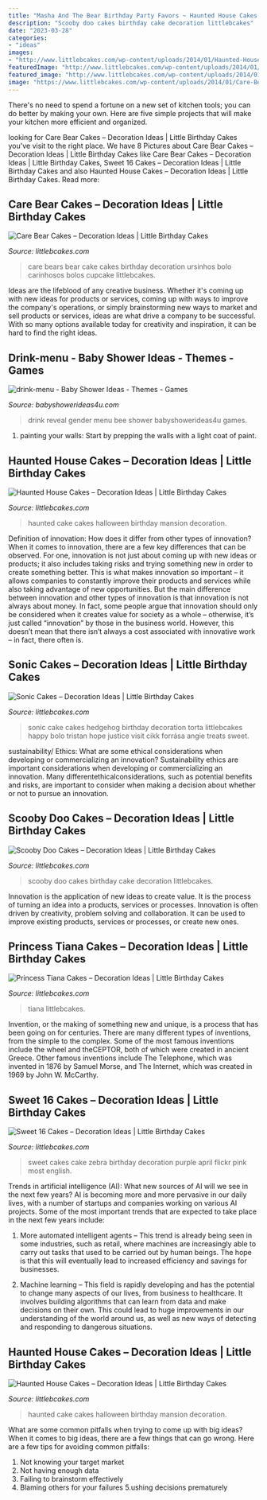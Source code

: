 ```yaml
---
title: "Masha And The Bear Birthday Party Favors ~ Haunted House Cakes – Decoration Ideas"
description: "Scooby doo cakes birthday cake decoration littlebcakes"
date: "2023-03-28"
categories:
- "ideas"
images:
- "http://www.littlebcakes.com/wp-content/uploads/2014/01/Haunted-House-Cake-Images-768x1024.jpg"
featuredImage: "http://www.littlebcakes.com/wp-content/uploads/2014/01/Haunted-House-Cake-Images.jpg"
featured_image: "http://www.littlebcakes.com/wp-content/uploads/2014/01/Haunted-House-Cake-Images-768x1024.jpg"
image: "https://www.littlebcakes.com/wp-content/uploads/2014/01/Care-Bears-Cake.jpg"
---
```



There's no need to spend a fortune on a new set of kitchen tools; you can do better by making your own. Here are five simple projects that will make your kitchen more efficient and organized.

	

		
looking for Care Bear Cakes – Decoration Ideas | Little Birthday Cakes you've visit to the right place. We have 8 Pictures about Care Bear Cakes – Decoration Ideas | Little Birthday Cakes like Care Bear Cakes – Decoration Ideas | Little Birthday Cakes, Sweet 16 Cakes – Decoration Ideas | Little Birthday Cakes and also Haunted House Cakes – Decoration Ideas | Little Birthday Cakes. Read more:
		
    
## Care Bear Cakes – Decoration Ideas | Little Birthday Cakes

<img loading=lazy src="https://www.littlebcakes.com/wp-content/uploads/2014/01/Care-Bears-Cake.jpg" onerror="this.onerror=null;this.src='https://tse4.mm.bing.net/th?id=OIP.YOBREQZtGcBMeWN5zxlzSgHaJ3&amp;pid=15.1';" alt="Care Bear Cakes – Decoration Ideas | Little Birthday Cakes">

_Source: littlebcakes.com_

>care bears bear cake cakes birthday decoration ursinhos bolo carinhosos bolos cupcake littlebcakes. 

	

Ideas are the lifeblood of any creative business. Whether it's coming up with new ideas for products or services, coming up with ways to improve the company's operations, or simply brainstorming new ways to market and sell products or services, ideas are what drive a company to be successful. With so many options available today for creativity and inspiration, it can be hard to find the right ideas.

    
## Drink-menu - Baby Shower Ideas - Themes - Games

<img loading=lazy src="http://www.babyshowerideas4u.com/wp-content/uploads/2015/02/drink-menu.jpg" onerror="this.onerror=null;this.src='https://tse4.mm.bing.net/th?id=OIP.R-X5s98aJ4DJrX8MXnM_oAHaE8&amp;pid=15.1';" alt="drink-menu - Baby Shower Ideas - Themes - Games">

_Source: babyshowerideas4u.com_

>drink reveal gender menu bee shower babyshowerideas4u games. 

	

1. painting your walls: Start by prepping the walls with a light coat of paint.

    
## Haunted House Cakes – Decoration Ideas | Little Birthday Cakes

<img loading=lazy src="http://www.littlebcakes.com/wp-content/uploads/2014/01/Haunted-House-Cake-Images-768x1024.jpg" onerror="this.onerror=null;this.src='https://tse1.mm.bing.net/th?id=OIP.fEWUwsz4UUffH58KphqPGQHaJ4&amp;pid=15.1';" alt="Haunted House Cakes – Decoration Ideas | Little Birthday Cakes">

_Source: littlebcakes.com_

>haunted cake cakes halloween birthday mansion decoration. 

	

Definition of innovation: How does it differ from other types of innovation?
When it comes to innovation, there are a few key differences that can be observed. For one, innovation is not just about coming up with new ideas or products; it also includes taking risks and trying something new in order to create something better. This is what makes innovation so important – it allows companies to constantly improve their products and services while also taking advantage of new opportunities.
But the main difference between innovation and other types of innovation is that innovation is not always about money. In fact, some people argue that innovation should only be considered when it creates value for society as a whole – otherwise, it’s just called “innovation” by those in the business world. However, this doesn’t mean that there isn’t always a cost associated with innovative work – in fact, there often is.

    
## Sonic Cakes – Decoration Ideas | Little Birthday Cakes

<img loading=lazy src="http://www.littlebcakes.com/wp-content/uploads/2014/05/Sonic-Cakes.jpg" onerror="this.onerror=null;this.src='https://tse1.mm.bing.net/th?id=OIP.wQcqkya4Qa3-Zak9ctukCQHaJ4&amp;pid=15.1';" alt="Sonic Cakes – Decoration Ideas | Little Birthday Cakes">

_Source: littlebcakes.com_

>sonic cake cakes hedgehog birthday decoration torta littlebcakes happy bolo tristan hope justice visit cikk forrása angie treats sweet. 

	

sustainability/ Ethics: What are some ethical considerations when developing or commercializing an innovation?
Sustainability ethics are important considerations when developing or commercializing an innovation. Many differentethicalconsiderations, such as potential benefits and risks, are important to consider when making a decision about whether or not to pursue an innovation.

    
## Scooby Doo Cakes – Decoration Ideas | Little Birthday Cakes

<img loading=lazy src="http://www.littlebcakes.com/wp-content/uploads/2014/01/Scooby-Doo-Birthday-Cakes.jpg" onerror="this.onerror=null;this.src='https://tse4.mm.bing.net/th?id=OIP.YkG4CzkNo9-0nExnDL8LiwHaFj&amp;pid=15.1';" alt="Scooby Doo Cakes – Decoration Ideas | Little Birthday Cakes">

_Source: littlebcakes.com_

>scooby doo cakes birthday cake decoration littlebcakes. 

	

Innovation is the application of new ideas to create value. It is the process of turning an idea into a products, services or processes. Innovation is often driven by creativity, problem solving and collaboration. It can be used to improve existing products, services or processes, or create new ones.

    
## Princess Tiana Cakes – Decoration Ideas | Little Birthday Cakes

<img loading=lazy src="https://www.littlebcakes.com/wp-content/uploads/2014/01/Princess-Tiana-Cake-Decorations.jpg" onerror="this.onerror=null;this.src='https://tse2.mm.bing.net/th?id=OIP.gtGxmQkgd_ObSYBWJpchFAHaLG&amp;pid=15.1';" alt="Princess Tiana Cakes – Decoration Ideas | Little Birthday Cakes">

_Source: littlebcakes.com_

>tiana littlebcakes. 

	

Invention, or the making of something new and unique, is a process that has been going on for centuries. There are many different types of inventions, from the simple to the complex. Some of the most famous inventions include the wheel and theCEPTOR, both of which were created in ancient Greece. Other famous inventions include The Telephone, which was invented in 1876 by Samuel Morse, and The Internet, which was created in 1969 by John W. McCarthy.

    
## Sweet 16 Cakes – Decoration Ideas | Little Birthday Cakes

<img loading=lazy src="http://www.littlebcakes.com/wp-content/uploads/2014/02/Sweet-16-Cake-Ideas.jpg" onerror="this.onerror=null;this.src='https://tse2.mm.bing.net/th?id=OIP.YbbNUffOmahYdG1P8W8xIAHaLJ&amp;pid=15.1';" alt="Sweet 16 Cakes – Decoration Ideas | Little Birthday Cakes">

_Source: littlebcakes.com_

>sweet cakes cake zebra birthday decoration purple april flickr pink most english. 

	

Trends in artificial intelligence (AI): What new sources of AI will we see in the next few years?
AI is becoming more and more pervasive in our daily lives, with a number of startups and companies working on various AI projects. Some of the most important trends that are expected to take place in the next few years include:
1. More automated intelligent agents – This trend is already being seen in some industries, such as retail, where machines are increasingly able to carry out tasks that used to be carried out by human beings. The hope is that this will eventually lead to increased efficiency and savings for businesses.

2. Machine learning – This field is rapidly developing and has the potential to change many aspects of our lives, from business to healthcare. It involves building algorithms that can learn from data and make decisions on their own. This could lead to huge improvements in our understanding of the world around us, as well as new ways of detecting and responding to dangerous situations.

    
## Haunted House Cakes – Decoration Ideas | Little Birthday Cakes

<img loading=lazy src="http://www.littlebcakes.com/wp-content/uploads/2014/01/Haunted-House-Cake-Images.jpg" onerror="this.onerror=null;this.src='https://tse2.mm.bing.net/th?id=OIP.79qyNmKyFWRtCuJzuQdXVgHaJ4&amp;pid=15.1';" alt="Haunted House Cakes – Decoration Ideas | Little Birthday Cakes">

_Source: littlebcakes.com_

>haunted cake cakes halloween birthday mansion decoration. 

	

What are some common pitfalls when trying to come up with big ideas?
When it comes to big ideas, there are a few things that can go wrong. Here are a few tips for avoiding common pitfalls: 
1. Not knowing your target market 
2. Not having enough data 
3. Failing to brainstorm effectively 
4. Blaming others for your failures 
5.ushing decisions prematurely 

